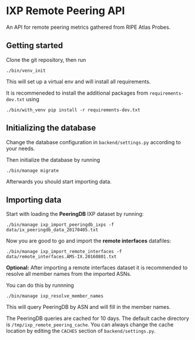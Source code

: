 

# IXP Remote Peering API

An API for remote peering metrics gathered from RIPE Atlas Probes.

## Getting started 

Clone the git repository, then run

    ./bin/venv_init

This will set up a virtual env and will install all
requirements.

It is recommeneded to install the additional packages
from `requirements-dev.txt` using

    ./bin/with_venv pip install -r requirements-dev.txt


## Initializing the database

Change the database configuration in `backend/settings.py` according
to your needs.

Then initialize the database by running

    ./bin/manage migrate


Afterwards you should start importing data.


## Importing data

Start with loading the **PeeringDB** IXP dataset by running:

    ./bin/manage ixp_import_peeringdb_ixps -f data/ix_peeringdb_data_20170405.txt

Now you are good to go and import the **remote interfaces** datafiles:

    ./bin/manage ixp_import_remote_interfaces -f data/remote_interfaces.AMS-IX.20160801.txt


**Optional:** After importing a remote interfaces dataset it is recommended
to resolve all member names from the imported ASNs.

You can do this by runnning

    ./bin/manage ixp_resolve_member_names

This will query PeeringDB by ASN and will fill in the
member names.

The PeeringDB queries are cached for 10 days.
The default cache directory is `/tmp/ixp_remote_peering_cache`. You 
can always change the cache location by editing the `CACHES` section
of `backend/settings.py`.





